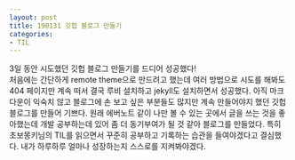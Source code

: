 ```yaml
---
layout: post
title: 190131 깃헙 블로그 만들기
categories:
- TIL 
---
```


3일 동안 시도했던 깃헙 블로그 만들기를 드디어 성공했다!  
처음에는 간단하게 remote theme으로 만드려고 했는데 여러 방법으로 시도를 해봐도 404 페이지만 계속 떠서 결국 루비 설치하고 jekyll도 설치하면서 성공했다. 
아직 마크다운이 익숙치 않고 블로그에 손 보고 싶은 부분들도 많지만 계속 만들어야지 했던 깃헙 블로그를 만들어 기쁘다. 
원래 에버노트 같이 나만 볼 수 있는 곳에서 글을 쓰는 것을 좋아했는데 개발 공부하는데 있어 좀 더 동기부여가 될 것 같아 블로그를 만들었다. 
특히 초보몽키님의 TIL를 읽으면서 꾸준히 공부하고 기록하는 습관을 들여야겠다고 결심했다. 내가 하루하루 얼마나 성장하는지 스스로를 지켜봐야겠다. 
